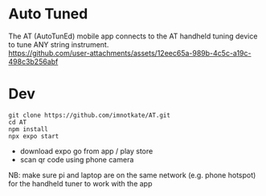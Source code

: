 # Auto Tuned
The AT (AutoTunEd) mobile app connects to the AT handheld tuning device to tune ANY string instrument. <br>
https://github.com/user-attachments/assets/12eec65a-989b-4c5c-a19c-498c3b256abf

# Dev
```
git clone https://github.com/imnotkate/AT.git
cd AT
npm install 
npx expo start
```

- download expo go from app / play store
- scan qr code using phone camera

NB: make sure pi and laptop are on the same network (e.g. phone hotspot) for the handheld tuner to work with the app
